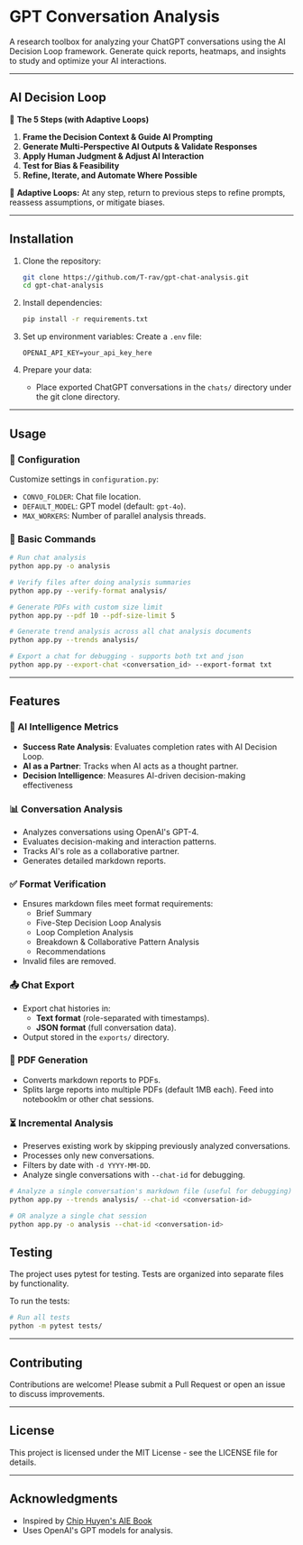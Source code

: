 # GPT Conversation Analysis

A research toolbox for analyzing your ChatGPT conversations using the AI Decision Loop framework. Generate quick reports, heatmaps, and insights to study and optimize your AI interactions.

---

## AI Decision Loop

🚀 **The 5 Steps (with Adaptive Loops)**
1. **Frame the Decision Context & Guide AI Prompting**
2. **Generate Multi-Perspective AI Outputs & Validate Responses**
3. **Apply Human Judgment & Adjust AI Interaction**
4. **Test for Bias & Feasibility**
5. **Refine, Iterate, and Automate Where Possible**

🔁 **Adaptive Loops:** At any step, return to previous steps to refine prompts, reassess assumptions, or mitigate biases.

---

## Installation

1. Clone the repository:
   ```bash
   git clone https://github.com/T-rav/gpt-chat-analysis.git
   cd gpt-chat-analysis
   ```

2. Install dependencies:
   ```bash
   pip install -r requirements.txt
   ```

3. Set up environment variables:
   Create a `.env` file:
     ```env
     OPENAI_API_KEY=your_api_key_here
     ```

4. Prepare your data:
   - Place exported ChatGPT conversations in the `chats/` directory under the git clone directory.

---

## Usage

### 🔧 Configuration
Customize settings in `configuration.py`:
- `CONVO_FOLDER`: Chat file location.
- `DEFAULT_MODEL`: GPT model (default: `gpt-4o`).
- `MAX_WORKERS`: Number of parallel analysis threads.

### 🚀 Basic Commands
```bash
# Run chat analysis
python app.py -o analysis

# Verify files after doing analysis summaries
python app.py --verify-format analysis/

# Generate PDFs with custom size limit
python app.py --pdf 10 --pdf-size-limit 5

# Generate trend analysis across all chat analysis documents
python app.py --trends analysis/

# Export a chat for debugging - supports both txt and json
python app.py --export-chat <conversation_id> --export-format txt
```
---

## Features

### 🧠 AI Intelligence Metrics
- **Success Rate Analysis**: Evaluates completion rates with AI Decision Loop.
- **AI as a Partner**: Tracks when AI acts as a thought partner.
- **Decision Intelligence**: Measures AI-driven decision-making effectiveness

### 📊 Conversation Analysis
- Analyzes conversations using OpenAI's GPT-4.
- Evaluates decision-making and interaction patterns.
- Tracks AI's role as a collaborative partner.
- Generates detailed markdown reports.

### ✅ Format Verification
- Ensures markdown files meet format requirements:
  - Brief Summary
  - Five-Step Decision Loop Analysis
  - Loop Completion Analysis
  - Breakdown & Collaborative Pattern Analysis
  - Recommendations
- Invalid files are removed.

### 📤 Chat Export
- Export chat histories in:
  - **Text format** (role-separated with timestamps).
  - **JSON format** (full conversation data).
- Output stored in the `exports/` directory.

### 📄 PDF Generation
- Converts markdown reports to PDFs.
- Splits large reports into multiple PDFs (default 1MB each). Feed into notebooklm or other chat sessions.


### ⏳ Incremental Analysis
- Preserves existing work by skipping previously analyzed conversations.
- Processes only new conversations.
- Filters by date with `-d YYYY-MM-DD`.
- Analyze single conversations with `--chat-id` for debugging.

```bash
# Analyze a single conversation's markdown file (useful for debugging)
python app.py --trends analysis/ --chat-id <conversation-id>

# OR analyze a single chat session
python app.py -o analysis --chat-id <conversation-id>
```

## Testing

The project uses pytest for testing. Tests are organized into separate files by functionality.

To run the tests:

```bash
# Run all tests
python -m pytest tests/
```

---

## Contributing

Contributions are welcome! Please submit a Pull Request or open an issue to discuss improvements.

---

## License

This project is licensed under the MIT License - see the LICENSE file for details.

---

## Acknowledgments

- Inspired by [Chip Huyen's AIE Book](https://github.com/chiphuyen/aie-book)
- Uses OpenAI's GPT models for analysis.

